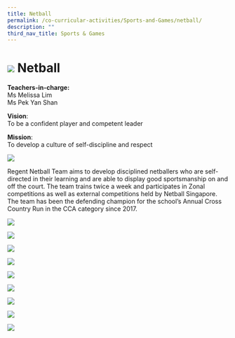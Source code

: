 ```yaml
---
title: Netball
permalink: /co-curricular-activities/Sports-and-Games/netball/
description: ""
third_nav_title: Sports & Games
---
```

![](/images/nb3.jpg)
Netball
=======

**Teachers-in-charge:**   
Ms Melissa Lim  
Ms Pek Yan Shan

**Vision**:  
To be a confident player and competent leader

**Mission**:  
To develop a culture of self-discipline and respect

![](/images/Netball-Fun-scaled.jpg)

Regent Netball Team aims to develop disciplined netballers who are self-directed in their learning and are able to display good sportsmanship on and off the court. The team trains twice a week and participates in Zonal competitions as well as external competitions held by Netball Singapore. The team has been the defending champion for the school’s Annual Cross Country Run in the CCA category since 2017.

![](/images/netball-scaled.jpg)

![](/images/nb4-e1635907629970.jpg)

![](/images/nb5.jpg)

![](/images/nb6.jpg)

![](/images/nb7.jpg)

![](/images/nb8.jpg)

![](/images/nb10-e1635907755381.jpg)

![](/images/nb1.jpg)

![](/images/nb2.jpg)
